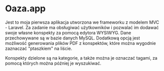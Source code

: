 # Oaza.app

Jest to moja pierwsza aplikacja utworzona we frameworku z modelem MVC - Laravel.
Za zadanie ma obsługiwać użytkowników i pozwalać im dodawać swoje własne konspekty za pomocą edytora WYSIWYG.
Dane przechowywane są w bazie danych MySQL. Dodatkową opcją jest możliwość generowania plików PDF z konspektów,
które można wygodnie zaznaczać "ptaszkiem" na liście.

Konspekty dzielone są na kategorie, a także można je oznaczać tagami, za pomocą których można później je wyszukiwać.